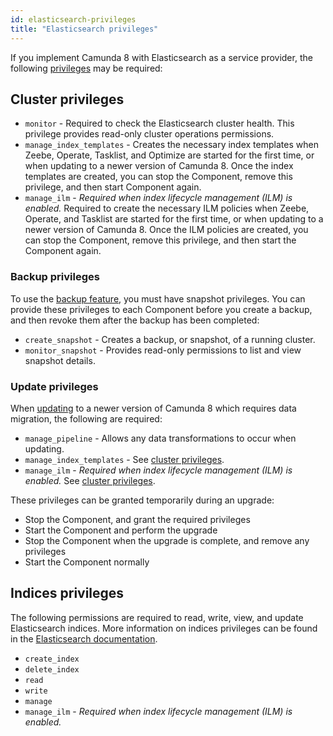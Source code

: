 ```yaml
---
id: elasticsearch-privileges
title: "Elasticsearch privileges"
---
```


If you implement Camunda 8 with Elasticsearch as a service provider, the following [privileges](https://www.elastic.co/guide/en/elasticsearch/reference/current/security-privileges.html) may be required:

## Cluster privileges

- `monitor` - Required to check the Elasticsearch cluster health. This privilege provides read-only cluster operations permissions.
- `manage_index_templates` - Creates the necessary index templates when Zeebe, Operate, Tasklist, and Optimize are started for the first time, or when updating to a newer version of Camunda 8. Once the index templates are created, you can stop the Component, remove this privilege, and then start Component again.
- `manage_ilm` - _Required when index lifecycle management (ILM) is enabled._ Required to create the necessary ILM policies when Zeebe, Operate, and Tasklist are started for the first time, or when updating to a newer version of Camunda 8. Once the ILM policies are created, you can stop the Component, remove this privilege, and then start the Component again.

### Backup privileges

To use the [backup feature](/self-managed/operational-guides/backup-restore/backup-and-restore.md), you must have snapshot privileges. You can provide these privileges to each Component before you create a backup, and then revoke them after the backup has been completed:

- `create_snapshot` - Creates a backup, or snapshot, of a running cluster.
- `monitor_snapshot` - Provides read-only permissions to list and view snapshot details.

### Update privileges

When [updating](/self-managed/operational-guides/update-guide/introduction.md) to a newer version of Camunda 8 which requires data migration, the following are required:

- `manage_pipeline` - Allows any data transformations to occur when updating.
- `manage_index_templates` - See [cluster privileges](#cluster-privileges).
- `manage_ilm` - _Required when index lifecycle management (ILM) is enabled._ See [cluster privileges](#cluster-privileges).

These privileges can be granted temporarily during an upgrade:

- Stop the Component, and grant the required privileges
- Start the Component and perform the upgrade
- Stop the Component when the upgrade is complete, and remove any privileges
- Start the Component normally

## Indices privileges

The following permissions are required to read, write, view, and update Elasticsearch indices. More information on indices privileges can be found in the [Elasticsearch documentation](https://www.elastic.co/guide/en/elasticsearch/reference/current/security-privileges.html#privileges-list-indices).

- `create_index`
- `delete_index`
- `read`
- `write`
- `manage`
- `manage_ilm` - _Required when index lifecycle management (ILM) is enabled._
